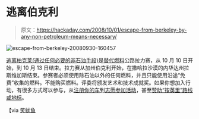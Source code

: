 # 逃离伯克利

> 原文：<https://hackaday.com/2008/10/01/escape-from-berkeley-by-any-non-petroleum-means-necessary/>

![](img/bf57d9308cd407e94ec5d057884718d7.png "escape-from-berkeley-20080930-160457")

[逃离柏克莱(通过任何必要的非石油手段)](http://www.escapefromberkeley.com/)是[替代燃料](http://www.mahalo.com/Alternative_fuel)公路拉力赛，从 10 月 10 日开始，到 10 月 13 日结束。拉力赛从加州伯克利开始，在撒哈拉沙漠的内华达州拉斯维加斯结束。参赛者必须使用除石油以外的任何燃料，并且只能使用沿途“免费”收集的燃料。不能购买燃料。评委将颁发艺术和技术成就奖。如果你想加入行动，有很多方式可以参与，从[注册你的车](http://www.escapefromberkeley.com/?page_id=8)到[志愿参加活动](http://www.escapefromberkeley.com/?page_id=100)，甚至[赞助“按英里”路线或地标](http://www.escapefromberkeley.com/?page_id=44)。

【via [笑鱿鱼](http://laughingsquid.com/escape-from-berkeley-by-any-non-petroleum-means-necessary/)